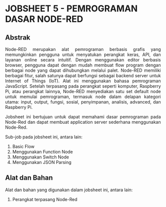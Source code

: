 # JOBSHEET 5 - PEMROGRAMAN DASAR NODE-RED

## Abstrak
<p align="justify">
Node-RED merupakan alat pemrograman berbasis grafis yang memungkinkan pengguna untuk menyatukan perangkat keras, API, dan layanan online secara intuitif. 
  Dengan menggunakan editor berbasis browser, pengguna dapat dengan mudah membuat flow program dengan berbagai node yang dapat dihubungkan melalui palet. 
  Node-RED memiliki berbagai fitur, salah satunya dapat berfungsi sebagai backend server untuk Internet of Things (IoT). Alat ini menggunakan bahasa pemrograman 
  JavaScript. Setelah terpasang pada perangkat seperti komputer, Raspberry Pi, atau perangkat lainnya, Node-RED menyediakan satu set default node untuk memulai 
  pemrograman, termasuk node dalam delapan kategori utama: input, output, fungsi, sosial, penyimpanan, analisis, advanced, dan Raspberry Pi.
</p>

<p align="justify">Jobsheet ini bertujuan untuk dapat memahami dasar pemrograman pada Node-Red dan dapat membuat application server sederhana menggunakan Node-Red.</p>

Sub-job pada jobsheet ini, antara lain:
  1. Basic Flow
  2. Menggunakan Function Node
  3. Menggunakan Switch Node
  4. Menggunakan JSON Parsing

## Alat dan Bahan

Alat dan bahan yang digunakan dalam jobsheet ini, antara lain:
  1. Perangkat terpasang Node-Red

